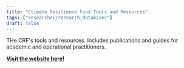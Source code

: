 ```yaml
---
title: "Climate Resilience Fund Tools and Resources"
tags: ["researcher/research_databases"]
draft: false
---
```


THe CRF's tools and resources. Includes publications and guides for academic and operational practitioners. 

[**Visit the website here!**](https://www.climateresiliencefund.org/planning-resources/)

